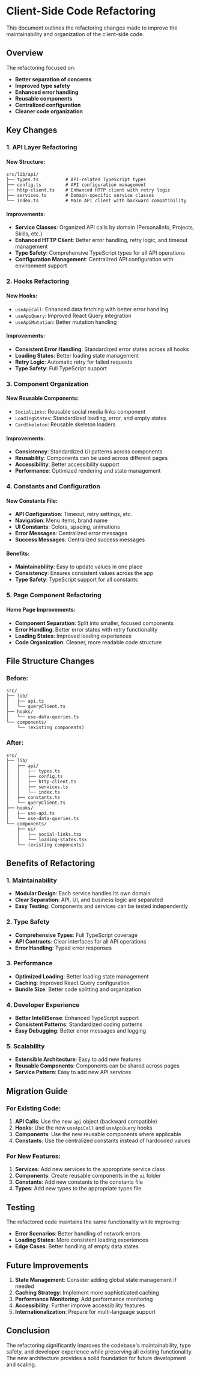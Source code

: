 # Client-Side Code Refactoring

This document outlines the refactoring changes made to improve the maintainability and organization of the client-side code.

## Overview

The refactoring focused on:
- **Better separation of concerns**
- **Improved type safety**
- **Enhanced error handling**
- **Reusable components**
- **Centralized configuration**
- **Cleaner code organization**

## Key Changes

### 1. API Layer Refactoring

#### New Structure:
```
src/lib/api/
├── types.ts          # API-related TypeScript types
├── config.ts         # API configuration management
├── http-client.ts    # Enhanced HTTP client with retry logic
├── services.ts       # Domain-specific service classes
└── index.ts          # Main API client with backward compatibility
```

#### Improvements:
- **Service Classes**: Organized API calls by domain (PersonalInfo, Projects, Skills, etc.)
- **Enhanced HTTP Client**: Better error handling, retry logic, and timeout management
- **Type Safety**: Comprehensive TypeScript types for all API operations
- **Configuration Management**: Centralized API configuration with environment support

### 2. Hooks Refactoring

#### New Hooks:
- `useApiCall`: Enhanced data fetching with better error handling
- `useApiQuery`: Improved React Query integration
- `useApiMutation`: Better mutation handling

#### Improvements:
- **Consistent Error Handling**: Standardized error states across all hooks
- **Loading States**: Better loading state management
- **Retry Logic**: Automatic retry for failed requests
- **Type Safety**: Full TypeScript support

### 3. Component Organization

#### New Reusable Components:
- `SocialLinks`: Reusable social media links component
- `LoadingStates`: Standardized loading, error, and empty states
- `CardSkeleton`: Reusable skeleton loaders

#### Improvements:
- **Consistency**: Standardized UI patterns across components
- **Reusability**: Components can be used across different pages
- **Accessibility**: Better accessibility support
- **Performance**: Optimized rendering and state management

### 4. Constants and Configuration

#### New Constants File:
- **API Configuration**: Timeout, retry settings, etc.
- **Navigation**: Menu items, brand name
- **UI Constants**: Colors, spacing, animations
- **Error Messages**: Centralized error messages
- **Success Messages**: Centralized success messages

#### Benefits:
- **Maintainability**: Easy to update values in one place
- **Consistency**: Ensures consistent values across the app
- **Type Safety**: TypeScript support for all constants

### 5. Page Component Refactoring

#### Home Page Improvements:
- **Component Separation**: Split into smaller, focused components
- **Error Handling**: Better error states with retry functionality
- **Loading States**: Improved loading experiences
- **Code Organization**: Cleaner, more readable code structure

## File Structure Changes

### Before:
```
src/
├── lib/
│   ├── api.ts
│   └── queryClient.ts
├── hooks/
│   └── use-data-queries.ts
└── components/
    └── (existing components)
```

### After:
```
src/
├── lib/
│   ├── api/
│   │   ├── types.ts
│   │   ├── config.ts
│   │   ├── http-client.ts
│   │   ├── services.ts
│   │   └── index.ts
│   ├── constants.ts
│   └── queryClient.ts
├── hooks/
│   ├── use-api.ts
│   └── use-data-queries.ts
└── components/
    ├── ui/
    │   ├── social-links.tsx
    │   └── loading-states.tsx
    └── (existing components)
```

## Benefits of Refactoring

### 1. Maintainability
- **Modular Design**: Each service handles its own domain
- **Clear Separation**: API, UI, and business logic are separated
- **Easy Testing**: Components and services can be tested independently

### 2. Type Safety
- **Comprehensive Types**: Full TypeScript coverage
- **API Contracts**: Clear interfaces for all API operations
- **Error Handling**: Typed error responses

### 3. Performance
- **Optimized Loading**: Better loading state management
- **Caching**: Improved React Query configuration
- **Bundle Size**: Better code splitting and organization

### 4. Developer Experience
- **Better IntelliSense**: Enhanced TypeScript support
- **Consistent Patterns**: Standardized coding patterns
- **Easy Debugging**: Better error messages and logging

### 5. Scalability
- **Extensible Architecture**: Easy to add new features
- **Reusable Components**: Components can be shared across pages
- **Service Pattern**: Easy to add new API services

## Migration Guide

### For Existing Code:
1. **API Calls**: Use the new `api` object (backward compatible)
2. **Hooks**: Use the new `useApiCall` and `useApiQuery` hooks
3. **Components**: Use the new reusable components where applicable
4. **Constants**: Use the centralized constants instead of hardcoded values

### For New Features:
1. **Services**: Add new services to the appropriate service class
2. **Components**: Create reusable components in the `ui` folder
3. **Constants**: Add new constants to the constants file
4. **Types**: Add new types to the appropriate types file

## Testing

The refactored code maintains the same functionality while improving:
- **Error Scenarios**: Better handling of network errors
- **Loading States**: More consistent loading experiences
- **Edge Cases**: Better handling of empty data states

## Future Improvements

1. **State Management**: Consider adding global state management if needed
2. **Caching Strategy**: Implement more sophisticated caching
3. **Performance Monitoring**: Add performance monitoring
4. **Accessibility**: Further improve accessibility features
5. **Internationalization**: Prepare for multi-language support

## Conclusion

The refactoring significantly improves the codebase's maintainability, type safety, and developer experience while preserving all existing functionality. The new architecture provides a solid foundation for future development and scaling. 